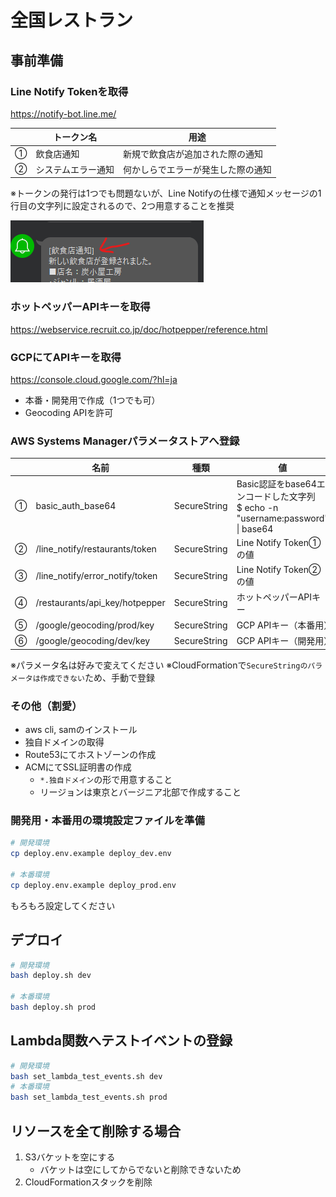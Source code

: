 # 全国レストラン

## 事前準備

### Line Notify Tokenを取得

https://notify-bot.line.me/

|   | トークン名 | 用途 |
| - | --------- | ---- |
| ① | 飲食店通知 | 新規で飲食店が追加された際の通知 |
| ② | システムエラー通知 | 何かしらでエラーが発生した際の通知 |

※トークンの発行は1つでも問題ないが、Line Notifyの仕様で通知メッセージの1行目の文字列に設定されるので、2つ用意することを推奨

![line_notify_token.png](README_images/line_notify_token.png)

### ホットペッパーAPIキーを取得

https://webservice.recruit.co.jp/doc/hotpepper/reference.html

### GCPにてAPIキーを取得

https://console.cloud.google.com/?hl=ja

- 本番・開発用で作成（1つでも可）
- Geocoding APIを許可

### AWS Systems Managerパラメータストアへ登録

|   | 名前 | 種類 | 値 |
| - |---- | --- | -- |
| ① | basic_auth_base64 | SecureString | Basic認証をbase64エンコードした文字列<br>$ echo -n "username:password" \| base64 |
| ② | /line_notify/restaurants/token | SecureString | Line Notify Token①の値 |
| ③ | /line_notify/error_notify/token | SecureString | Line Notify Token②の値 |
| ④ | /restaurants/api_key/hotpepper | SecureString | ホットペッパーAPIキー |
| ⑤ | /google/geocoding/prod/key | SecureString | GCP APIキー（本番用） |
| ⑥ | /google/geocoding/dev/key | SecureString | GCP APIキー（開発用） |

※パラメータ名は好みで変えてください
※CloudFormationで`SecureStringのパラメータは作成できない`ため、手動で登録

### その他（割愛）
- aws cli, samのインストール
- 独自ドメインの取得
- Route53にてホストゾーンの作成
- ACMにてSSL証明書の作成
  - `*.独自ドメイン`の形で用意すること
  - リージョンは東京とバージニア北部で作成すること

### 開発用・本番用の環境設定ファイルを準備
```sh
# 開発環境
cp deploy.env.example deploy_dev.env

# 本番環境
cp deploy.env.example deploy_prod.env
```

もろもろ設定してください

## デプロイ
```sh
# 開発環境
bash deploy.sh dev

# 本番環境
bash deploy.sh prod
```

## Lambda関数へテストイベントの登録
```sh
# 開発環境
bash set_lambda_test_events.sh dev
# 本番環境
bash set_lambda_test_events.sh prod
```

## リソースを全て削除する場合
1. S3バケットを空にする
    - バケットは空にしてからでないと削除できないため
2. CloudFormationスタックを削除